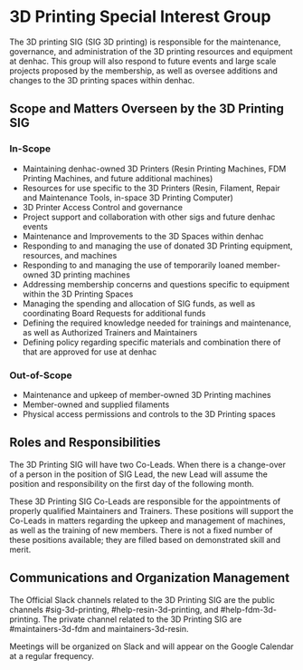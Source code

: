 # 3D Printing Special Interest Group

The 3D printing SIG (SIG 3D printing) is responsible for the maintenance, governance, and administration of the 3D printing resources and equipment at denhac. This group will also respond to future events and large scale projects proposed by the membership, as well as oversee additions and changes to the 3D printing spaces within denhac.

## Scope and Matters Overseen by the 3D Printing SIG

### In-Scope

- Maintaining denhac-owned 3D Printers (Resin Printing Machines, FDM Printing Machines, and future additional machines)
- Resources for use specific to the 3D Printers (Resin, Filament, Repair and Maintenance Tools, in-space 3D Printing Computer)
- 3D Printer Access Control and governance
- Project support and collaboration with other sigs and future denhac events
- Maintenance and Improvements to the 3D Spaces within denhac
- Responding to and managing the use of donated 3D Printing equipment, resources, and machines
- Responding to and managing the use of temporarily loaned member-owned 3D printing machines
- Addressing membership concerns and questions specific to equipment within the 3D Printing Spaces
- Managing the spending and allocation of SIG funds, as well as coordinating Board Requests for additional funds
- Defining the required knowledge needed for trainings and maintenance, as well as Authorized Trainers and Maintainers
- Defining policy regarding specific materials and combination there of that are approved for use at denhac

### Out-of-Scope

- Maintenance and upkeep of member-owned 3D Printing machines
- Member-owned and supplied filaments
- Physical access permissions and controls to the 3D Printing spaces

## Roles and Responsibilities

The 3D Printing SIG will have two Co-Leads. When there is a change-over of a person in the position of SIG Lead, the new Lead will assume the position and responsibility on the first day of the following month. 

These 3D Printing SIG Co-Leads are responsible for the appointments of properly qualified Maintainers and Trainers. These positions will support the Co-Leads in matters regarding the upkeep and management of machines, as well as the training of new members. There is not a fixed number of these positions available; they are filled based on demonstrated skill and merit. 

## Communications and Organization Management

The Official Slack channels related to the 3D Printing SIG are the public channels #sig-3d-printing, #help-resin-3d-printing, and #help-fdm-3d-printing. The private channel related to the 3D Printing SIG are #maintainers-3d-fdm and maintainers-3d-resin.

Meetings will be organized on Slack and will appear on the Google Calendar at a regular frequency. 
